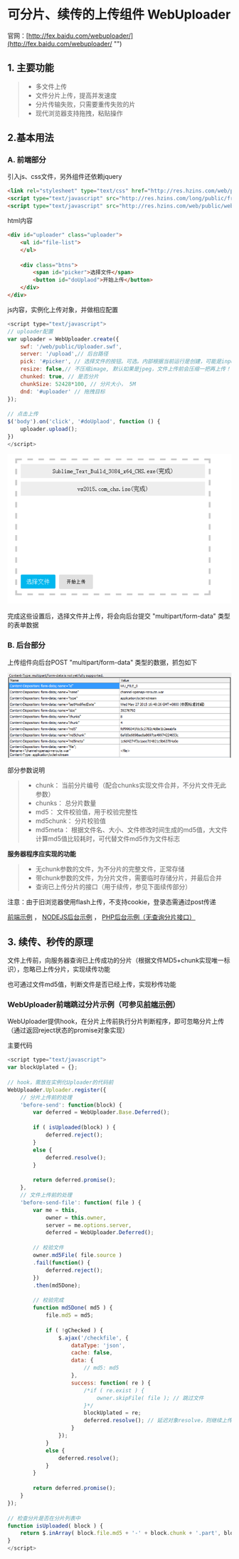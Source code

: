 # **可分片、续传的上传组件 WebUploader**

官网：[http://fex.baidu.com/webuploader/](http://fex.baidu.com/webuploader/ "")

## **1. 主要功能**
> * 多文件上传
> * 文件分片上传，提高并发速度
> * 分片传输失败，只需要重传失败的片
> * 现代浏览器支持拖拽，粘贴操作

## **2.基本用法**

### A. 前端部分


引入js、css文件，另外组件还依赖jquery
```html
<link rel="stylesheet" type="text/css" href="http://res.hzins.com/web/public/webuploader/webuploader.css">
<script type="text/javascript" src="http://res.hzins.com/long/public/framework/jquery/jquery-1.8.3.min.js"></script>
<script type="text/javascript" src="http://res.hzins.com/web/public/webuploader/webuploader.js"></script>
```

html内容
```html
<div id="uploader" class="uploader">
    <ul id="file-list">
    </ul>

    <div class="btns">
        <span id="picker">选择文件</span>
        <button id="doUplaod">开始上传</button>
    </div>
</div>
```

js内容，实例化上传对象，并做相应配置

```javascript
<script type="text/javascript">
// uploader配置
var uploader = WebUploader.create({
    swf: '/web/public/Uploader.swf',
    server: '/upload',// 后台路径
    pick: '#picker', // 选择文件的按钮。可选。内部根据当前运行是创建，可能是input元素，也可能是flash.
    resize: false,// 不压缩image, 默认如果是jpeg，文件上传前会压缩一把再上传！
    chunked: true, // 是否分片
    chunkSize: 52428*100, // 分片大小， 5M
    dnd: '#uploader' // 拖拽目标
});

// 点击上传
$('body').on('click', '#doUplaod', function () {
    uploader.upload();
})
</script>
```


![uploader1.png](files/uploader1.png "")


完成这些设置后，选择文件并上传，将会向后台提交 "multipart/form-data" 类型的表单数据


### B. 后台部分
上传组件向后台POST "multipart/form-data" 类型的数据，抓包如下

![http.png](files/http.png "")

部分参数说明

> * chunk： 当前分片编号（配合chunks实现文件合并，不分片文件无此参数）
> * chunks： 总分片数量
> * md5： 文件校验值，用于校验完整性
> * md5chunk： 分片校验值
> * md5meta： 根据文件名、大小、文件修改时间生成的md5值，大文件计算md5值比较耗时，可代替文件md5作为文件标志


**服务器程序应实现的功能**

> * 无chunk参数的文件，为不分片的完整文件，正常存储
> * 带chunk参数的文件，为分片文件，需要临时存储分片，并最后合并
> * 查询已上传分片的接口（用于续传，参见下面续传部分）


注意：由于旧浏览器使用flash上传，不支持cookie，登录态需通过post传递




[前端示例](demo/public/upload.html "") ，
[NODEJS后台示例](demo/app.js "") ，
[PHP后台示例（无查询分片接口）](demo/fileupload.php "") 


## **3. 续传、秒传的原理**

文件上传前，向服务器查询已上传成功的分片（根据文件MD5+chunk实现唯一标识），忽略已上传分片，实现续传功能

也可通过文件md5值，判断文件是否已经上传，实现秒传功能


### WebUploader前端跳过分片示例（可参见[前端示例](demo/public/upload.html "")）

WebUploader提供hook，在分片上传前执行分片判断程序，即可忽略分片上传（通过返回reject状态的promise对象实现）

主要代码

```javascript
<script type="text/javascript">
var blockUplated = {};

// hook，需放在实例化Uploader的代码前
WebUploader.Uploader.register({
    // 分片上传前的处理
    'before-send': function(block) {
        var deferred = WebUploader.Base.Deferred();

        if ( isUploaded(block) ) {
            deferred.reject();
        }
        else {
            deferred.resolve();
        }

        return deferred.promise();
    },
    // 文件上传前的处理
    'before-send-file': function( file ) {
        var me = this,
            owner = this.owner,
            server = me.options.server,
            deferred = WebUploader.Deferred();
        
        // 校验文件
        owner.md5File( file.source )
        .fail(function() {
            deferred.reject();
        })
        .then(md5Done);
        
        // 校验完成
        function md5Done( md5 ) {
            file.md5 = md5;

            if ( !gChecked ) {
                $.ajax('/checkfile', {
                    dataType: 'json',
                    cache: false,
                    data: {
                        // md5: md5
                    },
                    success: function( re ) {
                        /*if ( re.exist ) {
                            owner.skipFile( file ); // 跳过文件
                        }*/
                        blockUplated = re;
                        deferred.resolve(); // 延迟对象resolve，则继续上传流程
                    }
                });
            }
            else {
                deferred.resolve();
            }
        }

        return deferred.promise();
    }
});

// 检查分片是否在分片列表中
function isUploaded( block ) {
    return $.inArray( block.file.md5 + '-' + block.chunk + '.part', blockUplated ) > -1;
}
</script>